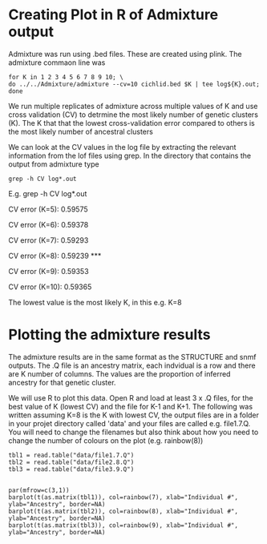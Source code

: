 
# Creating Plot in R of Admixture output 
Admixture was run using .bed files. These are created using plink. The admixture commaon line was

```
for K in 1 2 3 4 5 6 7 8 9 10; \
do ../../Admixture/admixture --cv=10 cichlid.bed $K | tee log${K}.out; 
done
```

We run multiple replicates of admixture across multiple values of K and use cross validation (CV) to  detrmine the most likely number of genetic clusters (K). 
The K that that the lowest cross-validation error compared to others is the most likely number of ancestral clusters

We can look at the CV values in the log file by extracting the relevant information from the lof files using grep. In the directory that contains the output from admixture type
```
grep -h CV log*.out
```

E.g. 
grep -h CV log*.out

CV error (K=5): 0.59575

CV error (K=6): 0.59378

CV error (K=7): 0.59293

CV error (K=8): 0.59239 ***

CV error (K=9): 0.59353

CV error (K=10): 0.59365

The lowest value is the most likely K, in this e.g. K=8

# Plotting the admixture results

The admixture results are in the same format as the STRUCTURE and snmf outputs. The .Q file is an ancestry matrix, each indvidual is a row and there are K number of columns. The values are the proportion of inferred ancestry for that genetic cluster.

We will use R to plot this data. Open R and load at least 3 x .Q files, for the best value of K (lowest CV) and the file for K-1 and K+1. 
The following was written assuming K=8 is the K with lowest CV, the output files are in a folder in your projet directory called 'data' and your files are called e.g. file1.7.Q. You will need to change the filenames but also think about how you need to change the number of colours on the plot (e.g. rainbow(8))

```
tbl1 = read.table("data/file1.7.Q")
tbl2 = read.table("data/file2.8.Q")
tbl3 = read.table("data/file3.9.Q")


par(mfrow=c(3,1))
barplot(t(as.matrix(tbl1)), col=rainbow(7), xlab="Individual #", ylab="Ancestry", border=NA)
barplot(t(as.matrix(tbl2)), col=rainbow(8), xlab="Individual #", ylab="Ancestry", border=NA)
barplot(t(as.matrix(tbl3)), col=rainbow(9), xlab="Individual #", ylab="Ancestry", border=NA)

```

